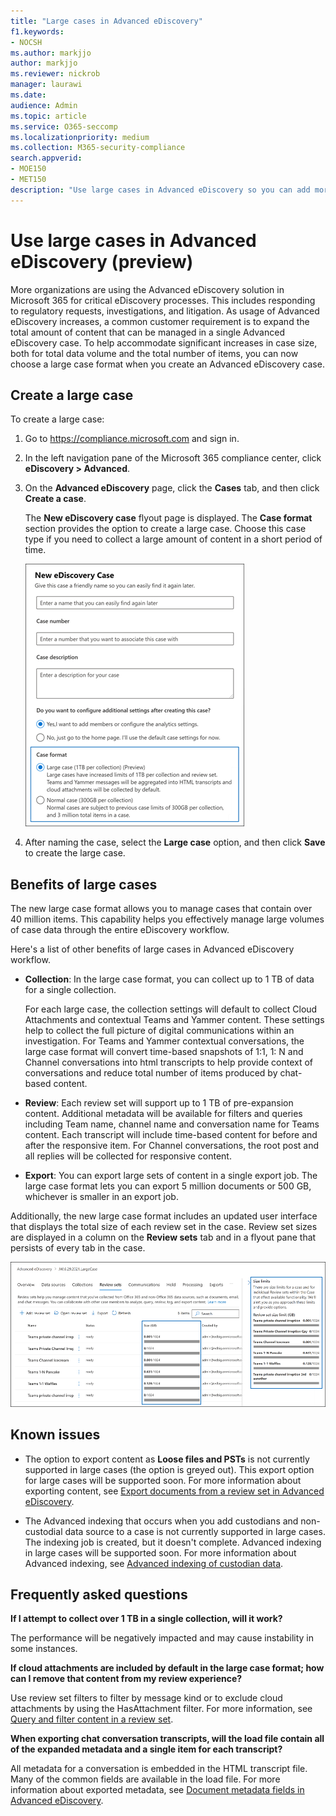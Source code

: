 ```yaml
---
title: "Large cases in Advanced eDiscovery"
f1.keywords:
- NOCSH
ms.author: markjjo
author: markjjo
ms.reviewer: nickrob
manager: laurawi
ms.date: 
audience: Admin
ms.topic: article
ms.service: O365-seccomp
ms.localizationpriority: medium
ms.collection: M365-security-compliance 
search.appverid: 
- MOE150
- MET150
description: "Use large cases in Advanced eDiscovery so you can add more items to review sets and take advantage of other increased limits." 
---
```


# Use large cases in Advanced eDiscovery (preview)

More organizations are using the Advanced eDiscovery solution in Microsoft 365 for critical eDiscovery processes. This includes responding to regulatory requests, investigations, and litigation. As usage of Advanced eDiscovery increases, a common customer requirement is to expand the total amount of content that can be managed in a single Advanced eDiscovery case. To help accommodate significant increases in case size, both for total data volume and the total number of items, you can now choose a large case format when you create an Advanced eDiscovery case.  

## Create a large case

To create a large case:

1. Go to <https://compliance.microsoft.com> and sign in.

2. In the left navigation pane of the Microsoft 365 compliance center, click **eDiscovery > Advanced**.

3. On the **Advanced eDiscovery** page, click the **Cases** tab, and then click **Create a case**.

   The **New eDiscovery case** flyout page is displayed. The **Case format** section provides the option to create a large case. Choose this case type if you need to collect a large amount of content in a short period of time.

   ![Large case option on the New eDiscovery case page.](..\media\AeDLargeCases1.png)

4. After naming the case, select the **Large case** option, and then click **Save** to create the large case.

## Benefits of large cases

The new large case format allows you to manage cases that contain over 40 million items. This capability helps you effectively manage large volumes of case data through the entire eDiscovery workflow.

Here's a list of other benefits of large cases in Advanced eDiscovery workflow.

- **Collection**: In the large case format, you can collect up to 1 TB of data for a single collection. 

   For each large case, the collection settings will default to collect Cloud Attachments and contextual Teams and Yammer content. These settings help to collect the full picture of digital communications within an investigation. For Teams and Yammer contextual conversations, the large case format will convert time-based snapshots of 1:1, 1: N and Channel conversations into html transcripts to help provide context of conversations and reduce total number of items produced by chat-based content.  

- **Review**: Each review set will support up to 1 TB of pre-expansion content. Additional metadata will be available for filters and queries including Team name, channel name and conversation name for Teams content. Each transcript will include time-based content for before and after the responsive item. For Channel conversations, the root post and all replies will be collected for responsive content.  

- **Export**: You can export large sets of content in a single export job. The large case format lets you can export 5 million documents or 500 GB, whichever is smaller in an export job.

Additionally, the new large case format includes an updated user interface that displays the total size of each review set in the case. Review set sizes are displayed in a column on the **Review sets** tab and in a flyout pane that persists of every tab in the case.

![Large case statistics in Advanced eDiscovery user interface.](..\media\LargeCaseUI.png)

## Known issues

- The option to export content as **Loose files and PSTs** is not currently supported in large cases (the option is greyed out). This export option for large cases will be supported soon. For more information about exporting content, see [Export documents from a review set in Advanced eDiscovery](export-documents-from-review-set.md).

- The Advanced indexing that occurs when you add custodians and non-custodial data source to a case is not currently supported in large cases. The indexing job is created, but it doesn't complete. Advanced indexing in large cases will be supported soon. For more information about Advanced indexing, see [Advanced indexing of custodian data](indexing-custodian-data.md).

## Frequently asked questions

**If I attempt to collect over 1 TB in a single collection, will it work?**

The performance will be negatively impacted and may cause instability in some instances.

**If cloud attachments are included by default in the large case format; how can I remove that content from my review experience?**  

Use review set filters to filter by message kind or to exclude cloud attachments by using the HasAttachment filter. For more information, see [Query and filter content in a review set](review-set-search.md).

**When exporting chat conversation transcripts, will the load file contain all of the expanded metadata and a single item for each transcript?**

All metadata for a conversation is embedded in the HTML transcript file.  Many of the common fields are available in the load file. For more information about exported metadata, see [Document metadata fields in Advanced eDiscovery](document-metadata-fields-in-Advanced-eDiscovery.md).
